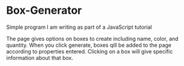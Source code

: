 # Box-Generator
Simple program I am writing as part of a JavaScript tutorial

The page gives options on boxes to create including name, color, and quantity.
When you click generate, boxes qill be added to the page according to properties entered.
Clicking on a box will give specific information about that box.
